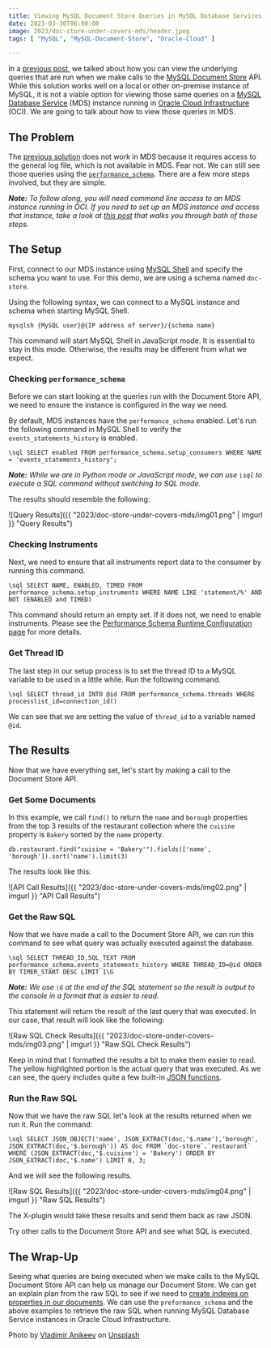 ```yaml
---
title: Viewing MySQL Document Store Queries in MySQL Database Services
date: 2023-03-30T06:00:00
image: 2023/doc-store-under-covers-mds/header.jpeg
tags: [ "MySQL", "MySQL-Document-Store", "Oracle-Cloud" ]

---
```


In a [previous post](/posts/2023/february/document-store-under-the-covers/), we talked about how you can view the underlying queries that are run when we make calls to the [MySQL Document Store](https://www.mysql.com/products/enterprise/document_store.html) API. While this solution works well on a local or other on-premise instance of MySQL, it is not a viable option for viewing those same queries on a [MySQL Database Service](https://docs.oracle.com/en-us/iaas/mysql-database/doc/overview-mysql-database-service.html) (MDS) instance running in [Oracle Cloud Infrastructure](https://www.oracle.com/cloud/) (OCI). We are going to talk about how to view those queries in MDS.

## The Problem

The [previous solution](/posts/2023/february/document-store-under-the-covers/) does not work in MDS because it requires access to the general log file, which is not available in MDS.
Fear not. We can still see those queries using the [`performance_schema`](https://dev.mysql.com/doc/refman/8.0/en/performance-schema.html). There are a few more steps involved, but they are simple.

***Note:** To follow along, you will need command line access to an MDS instance running in OCI.
If you need to set up an MDS instance and access that instance, take a look at [this post](/posts/2023/february/myql-database-service-over-internet/) that walks you through both of those steps.*

## The Setup

First, connect to our MDS instance using [MySQL Shell](https://dev.mysql.com/doc/mysql-shell/8.0/en/) and specify the schema you want to use. For this demo, we are using a schema named `doc-store`.

Using the following syntax, we can connect to a MySQL instance and schema when starting MySQL Shell.

```shell
mysqlsh {MySQL user}@{IP address of server}/{schema name}
```
This command will start MySQL Shell in JavaScript mode. It is essential to stay in this mode. Otherwise, the results may be different from what we expect.

### Checking `performance_schema`

Before we can start looking at the queries run with the Document Store API, we need to ensure the instance is configured in the way we need.

By default, MDS instances have the `performance_schema` enabled. Let's run the following command in MySQL Shell to verify the `events_statements_history` is enabled.

```shell
\sql SELECT enabled FROM performance_schema.setup_consumers WHERE NAME = 'events_statements_history';
```
***Note:** While we are in Python mode or JavaScript mode, we can use `\sql` to execute a SQL command without switching to SQL mode.*

The results should resemble the following:

![Query Results]({{ "2023/doc-store-under-covers-mds/img01.png" | imgurl }}  "Query Results")

### Checking Instruments

Next, we need to ensure that all instruments report data to the consumer by running this command.

```shell
\sql SELECT NAME, ENABLED, TIMED FROM performance_schema.setup_instruments WHERE NAME LIKE 'statement/%' AND NOT (ENABLED and TIMED)
```
This command should return an empty set. If it does not, we need to enable instruments. Please see the [Performance Schema Runtime Configuration page](https://dev.mysql.com/doc/refman/8.0/en/performance-schema-runtime-configuration.html) for more details.

### Get Thread ID

The last step in our setup process is to set the thread ID to a MySQL variable to be used in a little while. Run the following command.

```shell
\sql SELECT thread_id INTO @id FROM performance_schema.threads WHERE processlist_id=connection_id()
```

We can see that we are setting the value of `thread_id` to a variable named `@id`.

## The Results

Now that we have everything set, let's start by making a call to the Document Store API.

### Get Some Documents

In this example, we call `find()` to return the `name` and `borough` properties from the top 3 results of the restaurant collection where the `cuisine` property is `Bakery` sorted by the `name` property.

```shell
db.restaurant.find("cuisine = 'Bakery'").fields(['name', 'borough']).sort('name').limit(3)
```

The results look like this:

![API Call Results]({{ "2023/doc-store-under-covers-mds/img02.png" | imgurl }}  "API Call Results")

### Get the Raw SQL

Now that we have made a call to the Document Store API, we can run this command to see what query was actually executed against the database.

```shell
\sql SELECT THREAD_ID,SQL_TEXT FROM performance_schema.events_statements_history WHERE THREAD_ID=@id ORDER BY TIMER_START DESC LIMIT 1\G
```

***Note:** We use `\G` at the end of the SQL statement so the result is output to the console in a format that is easier to read.*

This statement will return the result of the last query that was executed. In our case, that result will look like the following:

![Raw SQL Check Results]({{ "2023/doc-store-under-covers-mds/img03.png" | imgurl }}  "Raw SQL Check Results")

Keep in mind that I formatted the results a bit to make them easier to read.
The yellow highlighted portion is the actual query that was executed.
As we can see, the query includes quite a few built-in [JSON functions](https://dev.mysql.com/doc/refman/8.0/en/json-functions.html).

### Run the Raw SQL

Now that we have the raw SQL let's look at the results returned when we run it.
Run the command:

```shell
\sql SELECT JSON_OBJECT('name', JSON_EXTRACT(doc,'$.name'),'borough', JSON_EXTRACT(doc,'$.borough')) AS doc FROM `doc-store`.`restaurant` WHERE (JSON_EXTRACT(doc,'$.cuisine') = 'Bakery') ORDER BY JSON_EXTRACT(doc,'$.name') LIMIT 0, 3;
```
And we will see the following results.

![Raw SQL Results]({{ "2023/doc-store-under-covers-mds/img04.png" | imgurl }}  "Raw SQL Results")

The X-plugin would take these results and send them back as raw JSON.

Try other calls to the Document Store API and see what SQL is executed.

## The Wrap-Up

Seeing what queries are being executed when we make calls to the MySQL Document Store API can help us manage our Document Store.
We can get an explain plan from the raw SQL to see if we need to [create indexes on properties in our documents](/posts/2022/october/mysql-document-store-indexes/).
We can use the `preformance_schema` and the above examples to retrieve the raw SQL when running MySQL Database Service instances in Oracle Cloud Infrastructure.

Photo by <a href="https://unsplash.com/@anikeevxo?utm_source=unsplash&utm_medium=referral&utm_content=creditCopyText">Vladimir Anikeev</a> on <a href="https://unsplash.com/images/nature/cloud?utm_source=unsplash&utm_medium=referral&utm_content=creditCopyText">Unsplash</a>
